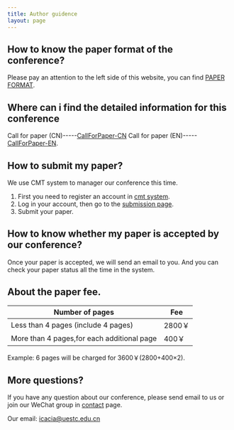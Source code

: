 ```yaml
---
title: Author guidence
layout: page
---
```


## How to know the paper format of the conference?

Please pay an attention to the left side of this website, you can find 
<a href="/doc/paper-format.dotx" target="_blank">PAPER FORMAT</a>.

## Where can i find the detailed information for this conference
Call for paper (CN)-----<a href="/doc/CallforPaper-CN.pdf" target="_blank">CallForPaper-CN</a>
Call for paper (EN)-----<a href="/doc/CallforPaper-EN.pdf" target="_blank">CallForPaper-EN</a>.

## How to submit my paper?

We use CMT system to manager our conference this time.

 1. First you need to register an account in [cmt system](https://cmt3.research.microsoft.com/).
 2. Log in your account, then go to the [submission page](https://cmt3.research.microsoft.com/ICCWAMTIP2020/Submission/Index).
 3. Submit your paper.

## How to know whether my paper is accepted by our conference?

Once your paper is accepted, we will send an email to you. And you can check your paper status all the time in the system.

## About the paper fee.

Number of pages | Fee
--- | ---
Less than 4 pages (include 4 pages) | 2800￥
More than 4 pages,for each additional page | 400￥

Example: 6 pages will be charged for 3600￥(2800+400×2).

## More questions?

If you have any question about our conference, please send email to us or join our WeChat group in [contact](/contact.html) page.

Our email: icacia@uestc.edu.cn
